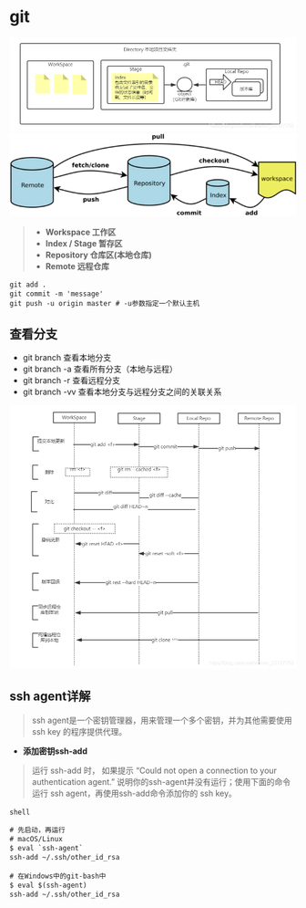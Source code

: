 # git
![alt git图解](git-3.png)
![alt git图解](git-1.png)
> + **Workspace 工作区**
> + **Index / Stage 暂存区**
> + **Repository 仓库区(本地仓库)**
> + **Remote 远程仓库**

    git add .
    git commit -m 'message'
    git push -u origin master # -u参数指定一个默认主机

## 查看分支
- git branch 查看本地分支
- git branch -a 查看所有分支（本地与远程）
- git branch -r 查看远程分支
- git branch -vv 查看本地分支与远程分支之间的关联关系

![alt git图解2](git-2.png)

## ssh agent详解
> ssh agent是一个密钥管理器，用来管理一个多个密钥，并为其他需要使用 ssh key 的程序提供代理。

- **添加密钥ssh-add**
>运行 ssh-add 时， 如果提示 “Could not open a connection to your authentication agent.” 说明你的ssh-agent并没有运行；使用下面的命令运行 ssh agent，再使用ssh-add命令添加你的 ssh key。

` shell `

    # 先启动，再运行
    # macOS/Linux
    $ eval `ssh-agent`
    ssh-add ~/.ssh/other_id_rsa

    # 在Windows中的git-bash中
    $ eval $(ssh-agent)
    ssh-add ~/.ssh/other_id_rsa

